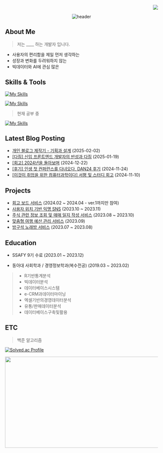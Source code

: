 <p align="end">
 <a href="https://hits.seeyoufarm.com"><img src="https://hits.seeyoufarm.com/api/count/incr/badge.svg?url=https%3A%2F%2Fgithub.com%2Fjeongmin59&count_bg=%2349D9D2&title_bg=%238C8C8C&icon=&icon_color=%23E7E7E7&title=%E2%9C%A8&edge_flat=false"/></a>
</p>
<div align="center">
  
  ![header](https://capsule-render.vercel.app/api?type=venom&color=gradient&customColorList=2&stroke=000000&strokeWidth=0.5&height=150&section=header&text=Hi!%20I'm%20Jeongmin😉&fontSize=50)

</div>

## About Me

> 저는 ____ 하는 개발자 입니다.

- 사용자의 편리함을 제일 먼저 생각하는
- 성장과 변화를 두려워하지 않는
- 빅데이터와 AI에 관심 많은


## Skills & Tools
[![My Skills](https://skillicons.dev/icons?i=react,ts,tailwind,vite)](https://skillicons.dev)

[![My Skills](https://skillicons.dev/icons?i=vscode,git,figma,notion,gcp)](https://skillicons.dev)

> 현재 공부 중

[![My Skills](https://skillicons.dev/icons?i=next,supabase,docker)](https://skillicons.dev)


## Latest Blog Posting
<!-- TISTORY:START -->
- [개인 블로그 제작기 - 기획과 설계](https://dev-jeongmin.tistory.com/45) (2025-02-02)
- [[다짐] 신입 프론트엔드 개발자의 반성과 다짐](https://dev-jeongmin.tistory.com/44) (2025-01-19)
- [[회고] 2024년을 돌아보며](https://dev-jeongmin.tistory.com/43) (2024-12-22)
- [[후기] 인생 첫 컨퍼런스를 다녀오다, DAN24 후기](https://dev-jeongmin.tistory.com/42) (2024-11-24)
- [[이것이 취업을 위한 컴퓨터과학이다] 서평 및 스터디 회고](https://dev-jeongmin.tistory.com/41) (2024-11-10)
<!-- TISTORY:END -->

## Projects

- [회고 보드 서비스](https://github.com/jeongmin59/past-forward-frontend) (2024.02 ~ 2024.04 - ver.1까지만 참여)
- [사용자 위치 기반 익명 SNS](https://github.com/jeongmin59/donggam) (2023.10 ~ 2023.11)
- [주식 관련 정보 조회 및 매매 일지 작성 서비스](https://github.com/jeongmin59/antoday) (2023.08 ~ 2023.10)
- [맞춤형 여행 예산 관리 서비스](https://github.com/jeongmin59/ShinhanHack_SawSim) (2023.09)
- [방구석 노래방 서비스](https://github.com/jeongmin59/ssarout) (2023.07 ~ 2023.08)


## Education
- SSAFY 9기 수료 (2023.01 ~ 2023.12)

- 동아대 사회학과 / 경영정보학과(복수전공) (2019.03 ~ 2023.02)

> - R기반통계분석
> - 빅데이터분석
> - 데이터베이스시스템
> - e-CRM과데이터마이닝
> - 엑셀기반의경영데이터분석
> - 유통/판매데이터분석
> - 데이터베이스구축및활용

## ETC

> 백준 알고리즘


[![Solved.ac Profile](http://mazassumnida.wtf/api/generate_badge?boj=jmgong59)](https://solved.ac/jmgong59)

<a href="https://www.solve-nyang.com"><img src="https://api.solve-nyang.com/compose/jmgong59" width="600" height="300"/></a>
